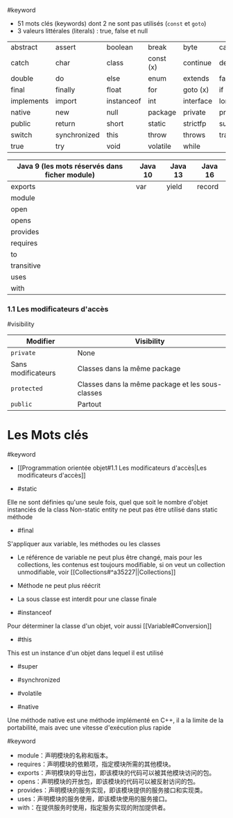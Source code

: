 #keyword 

- 51 mots clés (keywords) dont 2 ne sont pas utilisés (`const` et `goto`)
- 3 valeurs littérales (literals) : true, false et null

|  |              |            |          |           |           |
| ---------- | ------------ | ---------- | -------- | --------- | --------- |
| abstract   | assert       | boolean    | break    | byte      | case      |
| catch      | char         | class      | const (x) | continue  | default   |
| double     | do           | else       | enum     | extends   | false     |
| final      | finally      | float      | for      | goto (x)   | if        |
| implements | import       | instanceof | int      | interface | long      |
| native     | new          | null       | package  | private   | protected |
| public     | return       | short      | static   | strictfp  | super     |
| switch     | synchronized | this       | throw    | throws    | transient |
| true       | try          | void       | volatile | while     |           |

| Java 9 (les mots réservés dans ficher module) | Java 10 | Java 13 | Java 16 |
| -------------------------------------------- | ------- | ------- | ------- |
| exports                                      | var     | yield   | record  |
| module                                       |         |         |         |
| open                                         |         |         |         |
| opens                                        |         |         |         |
| provides                                     |         |         |         |
| requires                                     |         |         |         |
| to                                           |         |         |         |
| transitive                                   |         |         |         |
| uses                                         |         |         |         |
| with                                         |         |         |         |


### 1.1 Les modificateurs d'accès
#visibility

| Modifier           | Visibility                                       |
| ------------------ | ------------------------------------------------ |
| `private`          | None                                             |
| Sans modificateurs | Classes dans la même package                     |
| `protected`        | Classes dans la même package et les sous-classes |
| `public`           | Partout                                          | 

# Les Mots clés
#keyword

- [[Programmation orientée objet#1.1 Les modificateurs d'accès|Les modificateurs d'accès]] 

- #static 

Elle ne sont définies qu'une seule fois, quel que soit le nombre d'objet instanciés de la class Non-static entity ne peut pas être utilisé dans static méthode

- #final

S'appliquer aux variable, les méthodes ou les classes
- Le référence de variable ne peut plus être changé, mais pour les collections, les contenus est toujours modifiable, si on veut un collection unmodifiable, voir [[Collections#^a35227||Collections]]
- Méthode ne peut plus réécrit
- La sous classe est interdit pour une classe finale

- #instanceof 

Pour déterminer la classe d'un objet, voir aussi [[Variable#Conversion]] 

- #this 

This est un instance d'un objet dans lequel il est utilisé
	
- #super

- #synchronized 

- #volatile 

- #native

Une méthode native est une méthode implémenté en C++, il a la limite de la portabilité, mais avec une vitesse d'exécution plus rapide 

#keyword 

-   module：声明模块的名称和版本。
-   requires：声明模块的依赖项，指定模块所需的其他模块。
-   exports：声明模块的导出包，即该模块的代码可以被其他模块访问的包。
-   opens：声明模块的开放包，即该模块的代码可以被反射访问的包。
-   provides：声明模块的服务实现，即该模块提供的服务接口和实现类。
-   uses：声明模块的服务使用，即该模块使用的服务接口。
-   with：在提供服务时使用，指定服务实现的附加提供者。